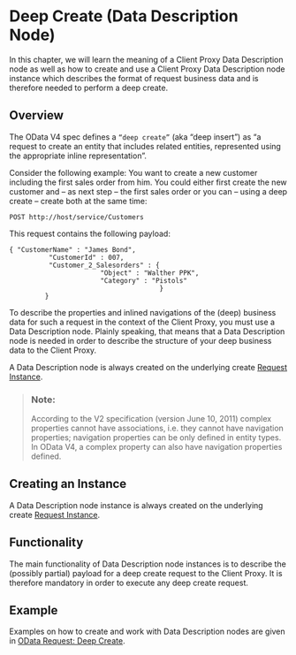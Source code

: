 <!-- loio03bc28091f0d4d6790d45fdbd1e2fbad -->

# Deep Create \(Data Description Node\)

In this chapter, we will learn the meaning of a Client Proxy Data Description node as well as how to create and use a Client Proxy Data Description node instance which describes the format of request business data and is therefore needed to perform a deep create.



<a name="loio03bc28091f0d4d6790d45fdbd1e2fbad__section_b4c_czm_4tb"/>

## Overview

The OData V4 spec defines a `“deep create”` \(aka “deep insert”\) as “a request to create an entity that includes related entities, represented using the appropriate inline representation”.

Consider the following example: You want to create a new customer including the first sales order from him. You could either first create the new customer and – as next step – the first sales order or you can – using a deep create – create both at the same time:

```
POST http://host/service/Customers
```

This request contains the following payload:

```
{ "CustomerName" : "James Bond",
          "CustomerId" : 007, 
          "Customer_2_Salesorders" : { 
                       "Object" : "Walther PPK", 
                       "Category" : "Pistols" 
                                      }
         }
```

To describe the properties and inlined navigations of the \(deep\) business data for such a request in the context of the Client Proxy, you must use a Data Description node. Plainly speaking, that means that a Data Description node is needed in order to describe the structure of your deep business data to the Client Proxy.

A Data Description node is always created on the underlying create [Request Instance](request-instance-7bda471.md).

> ### Note:  
> According to the V2 specification \(version June 10, 2011\) complex properties cannot have associations, i.e. they cannot have navigation properties; navigation properties can be only defined in entity types. In OData V4, a complex property can also have navigation properties defined.



<a name="loio03bc28091f0d4d6790d45fdbd1e2fbad__section_osh_dzm_4tb"/>

## Creating an Instance

A Data Description node instance is always created on the underlying create [Request Instance](request-instance-7bda471.md).



<a name="loio03bc28091f0d4d6790d45fdbd1e2fbad__section_us5_dzm_4tb"/>

## Functionality

The main functionality of Data Description node instances is to describe the \(possibly partial\) payload for a deep create request to the Client Proxy. It is therefore mandatory in order to execute any deep create request.



<a name="loio03bc28091f0d4d6790d45fdbd1e2fbad__section_byw_2zm_4tb"/>

## Example

Examples on how to create and work with Data Description nodes are given in [OData Request: Deep Create](odata-request-deep-create-c892396.md).

